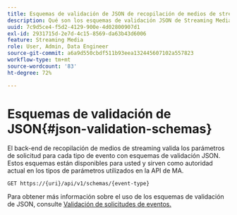 ```yaml
---
title: Esquemas de validación de JSON de recopilación de medios de streaming
description: Qué son los esquemas de validación JSON de Streaming Media y cómo se utilizan para determinar los parámetros correctos del cuerpo de la solicitud para cada tipo de evento.
uuid: 7c9d5ce4-f5d2-4129-900e-4d02800907d1
exl-id: 2931715d-2e7d-4c15-8569-da63b43d6006
feature: Streaming Media
role: User, Admin, Data Engineer
source-git-commit: a6a9d550cbdf511b93eea132445607102a557823
workflow-type: tm+mt
source-wordcount: '83'
ht-degree: 72%

---
```


# Esquemas de validación de JSON{#json-validation-schemas}

El back-end de recopilación de medios de streaming valida los parámetros de solicitud para cada tipo de evento con esquemas de validación JSON. Estos esquemas están disponibles para usted y sirven como autoridad actual en los tipos de parámetros utilizados en la API de MA.

`GET https://{uri}/api/v1/schemas/{event-type}`

Para obtener más información sobre el uso de los esquemas de validación de JSON, consulte [Validación de solicitudes de eventos.](../mc-api-impl/mc-api-validate-reqs.md)
